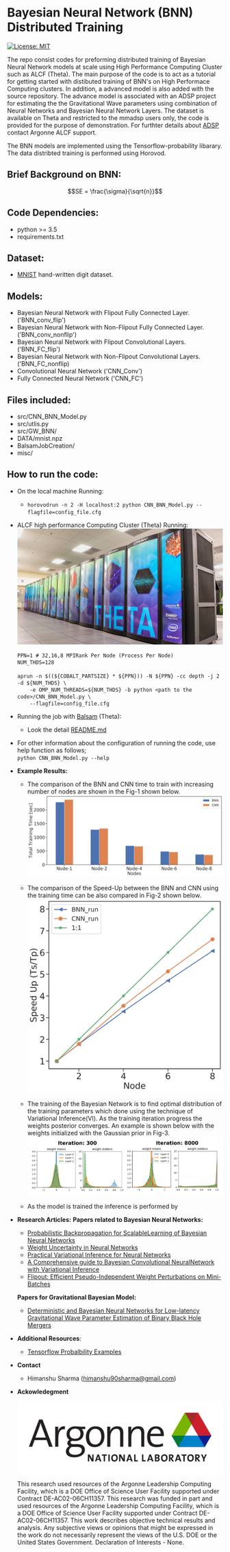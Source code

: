 # Bayesian Neural Network (BNN) Distributed Training

[![License: MIT](https://img.shields.io/badge/License-MIT-yellow.svg)](https://opensource.org/licenses/MIT)

The repo consist codes for preforming distributed training of Bayesian Neural Network models at scale using 
High Performance Computing Cluster such as ALCF (Theta). The main purpose of the code is to act as a tutorial for getting 
started with distibuted training of BNN's on High Performace Computing clusters. In addition, a advanced model is also added 
with the source repository. The advance model is associated with an ADSP project for estimating the the Gravitational Wave parameters 
using combination of Neural Networks and Bayesian Neural Network Layers. The dataset is available on Theta and restricted to the mmadsp users only, 
the code is provided for the purpose of demonstration. For furthter details about [ADSP](https://www.alcf.anl.gov/science/adsp-allocation-program) contact 
Argonne ALCF support.

The BNN models are implemented using the Tensorflow-probability libarary. The data distribted training is performed using Horovod.

## **Brief Background on BNN:**


```math
SE = \frac{\sigma}{\sqrt{n}}
```




## **Code Dependencies:**
 + python >= 3.5
 + requirements.txt

## **Dataset:** 
 + [MNIST](http://yann.lecun.com/exdb/mnist/) hand-written digit dataset.


## **Models:** 
  + Bayesian Neural Network with Flipout Fully Connected Layer.('BNN_conv_flip')
  + Bayesian Neural Network with Non-Flipout Fully Connected Layer.('BNN_conv_nonflip')
  + Bayesian Neural Network with Flipout Convolutional Layers.('BNN_FC_flip')
  + Bayesian Neural Network with Non-Flipout Convolutional Layers.('BNN_FC_nonflip)
  + Convolutional Neural Network ('CNN_Conv')
  + Fully Connected Neural Network ('CNN_FC')

## **Files included:**  
  + src/CNN_BNN_Model.py
  + src/utlis.py
  + src/GW_BNN/
  + DATA/mnist.npz
  + BalsamJobCreation/
  + misc/


## **How to run the code:**
   - On the local machine Running:  
        + `horovodrun -n 2 -H localhost:2 python CNN_BNN_Model.py --flagfile=config_file.cfg`

   - ALCF high performance Computing Cluster (Theta) Running: 
   ![](misc/Theta1600x900.jpg) 
         
        ```
        PPN=1 # 32,16,8 MPIRank Per Node (Process Per Node)
        NUM_THDS=128

        aprun -n $((${COBALT_PARTSIZE} * ${PPN})) -N ${PPN} -cc depth -j 2 -d ${NUM_THDS} \
            -e OMP_NUM_THREADS=${NUM_THDS} -b python <path to the code>/CNN_BNN_Model.py \
            --flagfile=config_file.cfg
        ```
- Running the job with [Balsam](https://www.alcf.anl.gov/support-center/theta/balsam) (Theta):
    + Look the detail [README.md](BalsamJobCreation/Readme.md)
    
- For other information about the configuration of running the code, use help function as follows;  
`python CNN_BNN_Model.py --help`

        

- **Example Results:**  
    - The comparison of the BNN and CNN time to train with increasing number of nodes are shown in the Fig-1 shown below.
    ![](misc/Demo_Timing_PlotBNN_CNNComparison.png)
    
    - The comparison of the Speed-Up between the BNN and CNN using the training time can be also compared in Fig-2 shown below.   
    ![](misc/Demo_SpeedUp_PlotBNN_CNNComparison.png)

    - The training of the Bayesian Network is to find optimal distribution of the training parameters which done using the technique of Variational Inference(VI). As the training iteration progress the weights posterior converges. An example is shown below with the weights initialized with the Gaussian prior in Fig-3.
    ![](misc/Repo_Weights_Updates.png)
    
    - As the model is trained the inference is performed by  


- **Research Articles:**
    **Papers related to Bayesian Neural Networks:**
    + [Probabilistic Backpropagation for ScalableLearning of Bayesian Neural Networks](http://proceedings.mlr.press/v37/hernandez-lobatoc15.pdf) 
    + [Weight Uncertainty in Neural Networks](https://arxiv.org/abs/1505.05424)
    + [Practical Variational Inference for Neural Networks](https://papers.nips.cc/paper/4329-practical-variational-inference-for-neural-networks)
    + [A Comprehensive guide to Bayesian Convolutional NeuralNetwork with Variational Inference](https://arxiv.org/pdf/1901.02731.pdf)
    + [Flipout: Efficient Pseudo-Independent Weight Perturbations on Mini-Batches](https://arxiv.org/abs/1803.04386)
    
    **Papers for Gravitational Bayesian Model:**
     + [Deterministic and Bayesian Neural Networks for Low-latency Gravitational Wave Parameter Estimation of Binary Black Hole Mergers](https://arxiv.org/abs/1903.01998)


- **Additional Resources**:
    + [Tensorflow Probalbility Examples](https://github.com/tensorflow/probability/blob/master/tensorflow_probability/examples)



- **Contact**
  + Himanshu Sharma (himanshu90sharma@gmail.com)

- **Ackowledegment** 

    ![](misc/ANL_RGB-01.png) 

    This research used resources of the Argonne Leadership Computing Facility, which is a DOE Office of Science User Facility supported under Contract DE-AC02-06CH11357. This research was funded in part and used resources of the Argonne Leadership Computing Facility, which is a DOE Office of Science User Facility supported under Contract DE-AC02-06CH11357. This work describes objective technical results and analysis. Any subjective views or opinions that might be expressed in the work do not necessarily represent the views of the U.S. DOE or the United States Government. Declaration of Interests - None.

